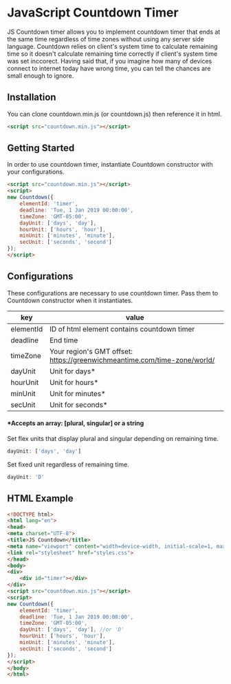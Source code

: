 # JavaScript Countdown Timer
JS Countdown timer allows you to implement countdown timer that ends at the same time regardless of time zones without using any server side language. Countdown relies on client's system time to calculate remaining time so it doesn't calculate remaining time correctly if client's system time was set inccorect. Having said that, if you imagine how many of devices connect to internet today have wrong time, you can tell the chances are small enough to ignore.

## Installation
You can clone countdown.min.js (or countdown.js) then reference it in html.

````html
<script src="countdown.min.js"></script>
````

## Getting Started
In order to use countdown timer, instantiate Countdown constructor with your configurations.

````html
<script src="countdown.min.js"></script>
<script>
new Countdown({
	elementId: 'timer',
	deadline: 'Tue, 1 Jan 2019 00:00:00',
	timeZone: 'GMT-05:00',
	dayUnit: ['days', 'day'],
	hourUnit: ['hours', 'hour'],
	minUnit: ['minutes', 'minute'],
	secUnit: ['seconds', 'second']
});
</script>
````

## Configurations
These configurations are necessary to use countdown timer. Pass them to Countdown constructor when it instantiates.

| key | value |
| -------- | ----- |
| elementId | ID of html element contains countdown timer|
| deadline | End time |
| timeZone | Your region's GMT offset: https://greenwichmeantime.com/time-zone/world/ |
| dayUnit | Unit for days* |
| hourUnit | Unit for hours* |
| minUnit | Unit for minutes* |
| secUnit | Unit for seconds* |

#### *Accepts an array: [plural, singular] or a string

Set flex units that display plural and singular depending on remaining time.
````javascript
dayUnit: ['days', 'day']
````

Set fixed unit regardless of remaining time.
````javascript
dayUnit: 'D'
````
## HTML Example
````html
<!DOCTYPE html>
<html lang="en">
<head>
<meta charset="UTF-8">
<title>JS Countdown</title>
<meta name="viewport" content="width=device-width, initial-scale=1, maximum-scale=1">
<link rel="stylesheet" href="styles.css">
</head>
<body>
<div>
    <div id="timer"></div>
</div>
<script src="countdown.min.js"></script>
<script>
new Countdown({
    elementId: 'timer',
    deadline: 'Tue, 1 Jan 2019 00:00:00',
    timeZone: 'GMT-05:00',
    dayUnit: ['days', 'day'], //or 'D'
    hourUnit: ['hours', 'hour'],
    minUnit: ['minutes', 'minute'],
    secUnit: ['seconds', 'second']
});
</script>
</body>
</html>
````
